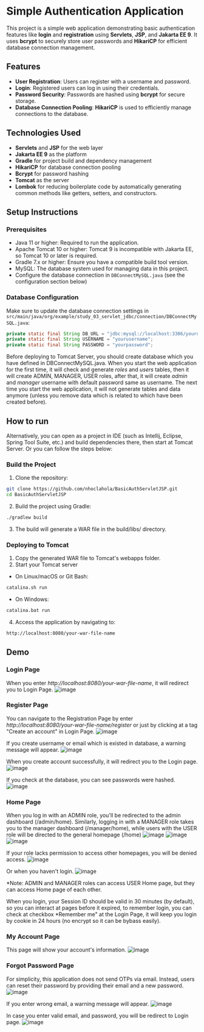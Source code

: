# Simple Authentication Application

This project is a simple web application demonstrating basic authentication features like **login** and **registration** using **Servlets**, **JSP**, and **Jakarta EE 9**. It uses **bcrypt** to securely store user passwords and **HikariCP** for efficient database connection management.

## Features

- **User Registration**: Users can register with a username and password.
- **Login**: Registered users can log in using their credentials.
- **Password Security**: Passwords are hashed using **bcrypt** for secure storage.
- **Database Connection Pooling**: **HikariCP** is used to efficiently manage connections to the database.

## Technologies Used

- **Servlets** and **JSP** for the web layer
- **Jakarta EE 9** as the platform
- **Gradle** for project build and dependency management
- **HikariCP** for database connection pooling
- **Bcrypt** for password hashing
- **Tomcat** as the server
- **Lombok** for reducing boilerplate code by automatically generating common methods like getters, setters, and constructors.

## Setup Instructions

### Prerequisites

- Java 11 or higher: Required to run the application.
- Apache Tomcat 10 or higher: Tomcat 9 is incompatible with Jakarta EE, so Tomcat 10 or later is required.
- Gradle 7.x or higher: Ensure you have a compatible build tool version.
- MySQL: The database system used for managing data in this project.
- Configure the database connection in `DBConnectMySQL.java` (see the configuration section below)

### Database Configuration
Make sure to update the database connection settings in `src/main/java/org/example/study_03_servlet_jdbc/connection/DBConnectMySQL.java`:

```java
private static final String DB_URL = "jdbc:mysql://localhost:3306/yourdatabase";
private static final String USERNAME = "yourusername";
private static final String PASSWORD = "yourpassword";
```
Before deploying to Tomcat Server, you should create database which you have defined in DBConnectMySQL.java. When you start the web application for the first time, it will check and generate *roles* and *users* tables, then it will create ADMIN, MANAGER, USER roles, after that, it will create *admin* and *manager* username with default password same as username. The next time you start the web application, it will not generate tables and data anymore (unless you remove data which is related to which have been created before).

## How to run
Alternatively, you can open as a project in IDE (such as Intellij, Eclipse, Spring Tool Suite, etc.) and build dependencies there, then start at Tomcat Server. Or you can follow the steps below:
### Build the Project
1. Clone the repository:
```bash
git clone https://github.com/nhoclahola/BasicAuthServletJSP.git
cd BasicAuthServletJSP
```
2. Build the project using Gradle:
```bash
./gradlew build
```
3. The build will generate a WAR file in the build/libs/ directory.
### Deploying to Tomcat
1. Copy the generated WAR file to Tomcat's webapps folder.
2. Start your Tomcat server
- On Linux/macOS or Git Bash:
```bash
catalina.sh run
```
- On Windows:
```bash
catalina.bat run
```
4. Access the application by navigating to:
```bash
http://localhost:8080/your-war-file-name
```

## Demo
### Login Page
When you enter *http://localhost:8080/your-war-file-name*, it will redirect you to Login Page.
![image](https://github.com/user-attachments/assets/6ef3aca5-2f73-48f1-92be-001a2c3f4e30)

### Register Page
You can navigate to the Registration Page by enter *http://localhost:8080/your-war-file-name/register* or just by clicking at a tag "Create an account" in Login Page.
![image](https://github.com/user-attachments/assets/557e4d68-e251-4160-a2c5-a7cf4c47be69)

If you create username or email which is existed in database, a warning message will appear.
![image](https://github.com/user-attachments/assets/3888d070-6579-485a-ad14-f1e431408638)

When you create account successfully, it will redirect you to the Login page.
![image](https://github.com/user-attachments/assets/3fb19346-7fc6-4753-91e3-0477bd9c7044)

If you check at the database, you can see passwords were hashed.
![image](https://github.com/user-attachments/assets/3ba80674-d60b-4554-890b-252534b9d2ca)


### Home Page
When you log in with an ADMIN role, you'll be redirected to the admin dashboard (/admin/home). Similarly, logging in with a MANAGER role takes you to the manager dashboard (/manager/home), while users with the USER role will be directed to the general homepage (/home)
![image](https://github.com/user-attachments/assets/aa7df3c1-8860-47d0-a056-c0016c6e39ec)
![image](https://github.com/user-attachments/assets/de93a27e-d3f5-4155-af80-f4acd04a8c61)
![image](https://github.com/user-attachments/assets/5856c4de-4d7f-4282-84c2-f7260dc8926a)

If your role lacks permission to access other homepages, you will be denied access.
![image](https://github.com/user-attachments/assets/fecfb56b-1d47-4eef-8ba4-db4e8e611a36)

Or when you haven't login.
![image](https://github.com/user-attachments/assets/82341e54-edd7-498d-b1d4-cf70dceb9b2c)

*Note: ADMIN and MANAGER roles can access USER Home page, but they can access Home page of each other.

When you login, your Session ID should be valid in 30 minutes (by default), so you can interact at pages before it expired, to remember login, you can check at checkbox *Remember me" at the Login Page, it will keep you login by cookie in 24 hours (no encrypt so it can be bybass easily).

### My Account Page
This page will show your account's information.
![image](https://github.com/user-attachments/assets/821a06dd-95e1-4b47-b6ce-509dabcbf79f)

### Forgot Password Page
For simplicity, this application does not send OTPs via email. Instead, users can reset their password by providing their email and a new password.
![image](https://github.com/user-attachments/assets/166e0b3c-0dc5-4cb0-956b-0295371909f6)

If you enter wrong email, a warning message will appear.
![image](https://github.com/user-attachments/assets/12755a03-3e77-4461-969e-30941b141ae9)

In case you enter valid email, and password, you will be redirect to Login page.
![image](https://github.com/user-attachments/assets/3d6046b7-d9f4-445f-8c7d-8b0f6cd157e3)

